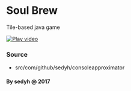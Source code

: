# Soul Brew
Tile-based java game

[![Play video](https://i.gyazo.com/ee56106fd4961c0e885e3e4cd1ac6ffa.png)](https://i.gyazo.com/342c8867d3505fa51b2b9bba588be6e1.mp4)

### Source
 * src/com/github/sedyh/consoleapproximator
 
#### By sedyh @ 2017
